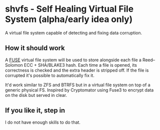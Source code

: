 # shvfs - Self Healing Virtual File System (alpha/early idea only)
A virtual file system capable of detecting and fixing data corruption.

## How it should work
A [FUSE](https://github.com/libfuse/libfuse) virtual file system will be used to store alongside each file a Reed–Solomon ECC + SHA/BLAKE3 hash. Each time a file is opened, its correctness is checked and the extra header is stripped off. If the file is corrupted it's possible to automatically fix it.

It'd work similar to ZFS and BTRFS but in a virtual file system on top of a generic physical FS. Inspired by Cryptomator using Fuse3 to encrypt data on the disk but served in clear.

## If you like it, step in
I do not have enough skills to do that.
